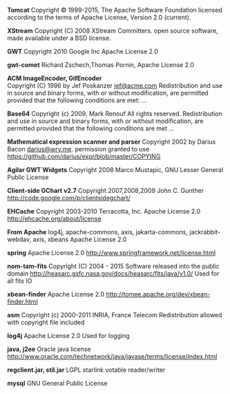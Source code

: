 **Tomcat**
   Copyright © 1999-2015, The Apache Software Foundation
    licensed according to the terms of Apache License, Version 2.0 (current).

**XStream**
   Copyright (C) 2008 XStream Committers.  open source software, made available under a BSD license.

**GWT**
   Copyright 2010 Google Inc
   Apache License 2.0

**gwt-comet**
   Richard Zschech,Thomas Pornin,  Apache License 2.0

**ACM ImageEncoder, GifEncoder**   
   Copyright (C) 1996 by Jef Poskanzer <jef@acme.com>
   Redistribution and use in source and binary forms, with or without
   modification, are permitted provided that the following conditions
   are met: ...

**Base64**
   Copyright (c) 2009, Mark Renouf All rights reserved.
    Redistribution and use in source and binary forms, with or without
    modification, are permitted provided that the following conditions are met ...

**Mathematical expression scanner and parser**
   Copyright 2002 by Darius Bacon <darius@wry.me>. permission granted to use
   https://github.com/darius/expr/blob/master/COPYING

**Agilar GWT Widgets**
   Copyright 2008 Marco Mustapic, 
   GNU Lesser General Public License

**Client-side GChart v2.7**
   Copyright 2007,2008,2009 John C. Gunther
   http://code.google.com/p/clientsidegchart/

**EHCache**
   Copyright 2003-2010 Terracotta, Inc.
   Apache License 2.0 
   http://ehcache.org/about/license

**From Apache**
   log4j, apache-commons, axis, jakarta-commons, jackrabbit-webdav, axis, xbeans
   Apache License 2.0 

**spring**
   Apache License 2.0
   http://www.springframework.net/license.html

**nom-tam-fits**
   Copyright (C) 2004 - 2015 
   Software released into the public domain
   http://heasarc.gsfc.nasa.gov/docs/heasarc/fits/java/v1.0/ 
   Used for all fits IO

**xbean-finder**
   Apache License 2.0
   http://tomee.apache.org/dev/xbean-finder.html
    
**asm**
   Copyright (c) 2000-2011 INRIA, France Telecom
   Redistribution allowed with copyright file included

**log4j**
   Apache License 2.0
   Used for logging

**java, j2ee**
   Oracle java license
   http://www.oracle.com/technetwork/java/javase/terms/license/index.html
   
**regclient.jar, stil.jar**
    LGPL
    starlink votable reader/writer

**mysql**
    GNU General Public License

